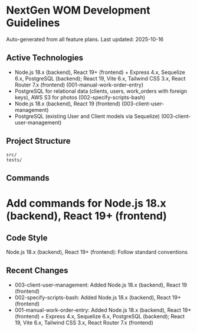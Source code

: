 # NextGen WOM Development Guidelines

Auto-generated from all feature plans. Last updated: 2025-10-16

## Active Technologies
- Node.js 18.x (backend), React 19+ (frontend) + Express 4.x, Sequelize 6.x, PostgreSQL (backend); React 19, Vite 6.x, Tailwind CSS 3.x, React Router 7.x (frontend) (001-manual-work-order-entry)
- PostgreSQL for relational data (clients, users, work_orders with foreign keys), AWS S3 for photos (002-specify-scripts-bash)
- Node.js 18.x (backend), React 19 (frontend) (003-client-user-management)
- PostgreSQL (existing User and Client models via Sequelize) (003-client-user-management)

## Project Structure
```
src/
tests/
```

## Commands
# Add commands for Node.js 18.x (backend), React 19+ (frontend)

## Code Style
Node.js 18.x (backend), React 19+ (frontend): Follow standard conventions

## Recent Changes
- 003-client-user-management: Added Node.js 18.x (backend), React 19 (frontend)
- 002-specify-scripts-bash: Added Node.js 18.x (backend), React 19+ (frontend)
- 001-manual-work-order-entry: Added Node.js 18.x (backend), React 19+ (frontend) + Express 4.x, Sequelize 6.x, PostgreSQL (backend); React 19, Vite 6.x, Tailwind CSS 3.x, React Router 7.x (frontend)

<!-- MANUAL ADDITIONS START -->
<!-- MANUAL ADDITIONS END -->
